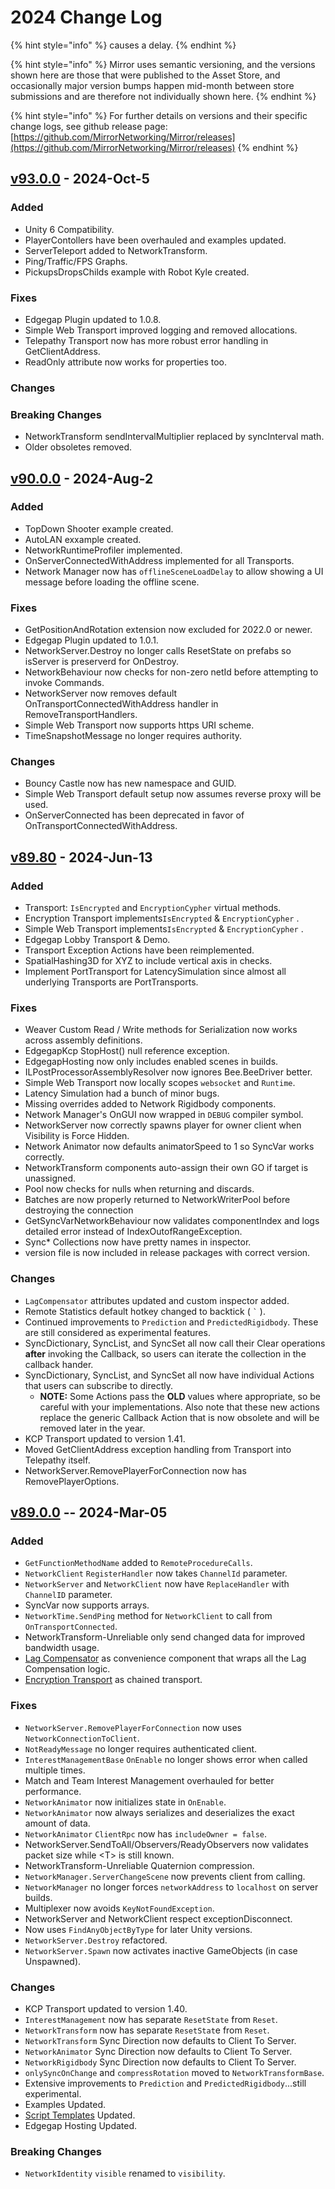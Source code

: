 # 2024 Change Log

{% hint style="info" %}
causes a delay.
{% endhint %}

{% hint style="info" %}
Mirror uses semantic versioning, and the versions shown here are those that were published to the Asset Store, and occasionally major version bumps happen mid-month between store submissions and are therefore not individually shown here.
{% endhint %}

{% hint style="info" %}
For further details on versions and their specific change logs, see github release page:\
[https://github.com/MirrorNetworking/Mirror/releases](https://github.com/MirrorNetworking/Mirror/releases)
{% endhint %}

## [v93.0.0](https://github.com/MirrorNetworking/Mirror/releases/tag/v93.0.0) - 2024-Oct-5

### Added

* Unity 6 Compatibility.
* PlayerContollers have been overhauled and examples updated.
* ServerTeleport added to NetworkTransform.
* Ping/Traffic/FPS Graphs.
* PickupsDropsChilds example with Robot Kyle created.

### Fixes

* Edgegap Plugin updated to 1.0.8.
* Simple Web Transport improved logging and removed allocations.
* Telepathy Transport now has more robust error handling in GetClientAddress.
* ReadOnly attribute now works for properties too.

### Changes

### Breaking Changes

* NetworkTransform sendIntervalMultiplier replaced by syncInterval math.
* Older obsoletes removed.

## [v90.0.0](https://github.com/MirrorNetworking/Mirror/releases/tag/v90.0.0) - 2024-Aug-2

### Added

* TopDown Shooter example created.
* AutoLAN exxample created.
* NetworkRuntimeProfiler implemented.
* OnServerConnectedWithAddress implemented for all Transports.
* Network Manager now has `offlineSceneLoadDelay` to allow showing a UI message before loading the offline scene.

### Fixes

* GetPositionAndRotation extension now excluded for 2022.0 or newer.
* Edgegap Plugin updated to 1.0.1.
* NetworkServer.Destroy no longer calls ResetState on prefabs so isServer is preserverd for OnDestroy.
* NetworkBehaviour now checks for non-zero netId before attempting to invoke Commands.
* NetworkServer now removes default OnTransportConnectedWithAddress handler in RemoveTransportHandlers.
* Simple Web Transport now supports https URI scheme.
* TimeSnapshotMessage no longer requires authority.

### Changes

* Bouncy Castle now has new namespace and GUID.
* Simple Web Transport default setup now assumes reverse proxy will be used.
* OnServerConnected has been deprecated in favor of OnTransportConnectedWithAddress.

## [v89.80](https://github.com/MirrorNetworking/Mirror/releases/tag/v89.8.0) - 2024-Jun-13

### Added

* Transport: `IsEncrypted` and `EncryptionCypher` virtual methods.
* Encryption Transport implements`IsEncrypted` & `EncryptionCypher` .
* Simple Web Transport implements`IsEncrypted` & `EncryptionCypher` .
* Edgegap Lobby Transport & Demo.
* Transport Exception Actions have been reimplemented.
* SpatialHashing3D for XYZ to include vertical axis in checks.
* Implement PortTransport for LatencySimulation since almost all underlying Transports are PortTransports.

### Fixes

* Weaver Custom Read / Write methods for Serialization now works across assembly definitions.
* EdgegapKcp StopHost() null reference exception.
* EdgegapHosting now only includes enabled scenes in builds.
* ILPostProcessorAssemblyResolver now ignores Bee.BeeDriver better.
* Simple Web Transport now locally scopes `websocket` and `Runtime`.
* Latency Simulation had a bunch of minor bugs.
* Missing overrides added to Network Rigidbody components.
* Network Manager's OnGUI now wrapped in `DEBUG` compiler symbol.
* NetworkServer now correctly spawns player for owner client when Visibility is Force Hidden.
* Network Animator now defaults animatorSpeed to 1 so SyncVar works correctly.
* NetworkTransform components auto-assign their own GO if target is unassigned.
* Pool now checks for nulls when returning and discards.
* Batches are now properly returned to NetworkWriterPool before destroying the connection
* GetSyncVarNetworkBehaviour now validates componentIndex and logs detailed error instead of IndexOutofRangeException.
* Sync\* Collections now have pretty names in inspector.
* version file is now included in release packages with correct version.

### Changes

* `LagCompensator` attributes updated and custom inspector added.
* Remote Statistics default hotkey changed to backtick ( `` ` `` ).
* Continued improvements to `Prediction` and `PredictedRigidbody`. These are still considered as experimental features.
* SyncDictionary, SyncList, and SyncSet all now call their Clear operations **after** invoking the Callback, so users can iterate the collection in the callback hander.
* SyncDictionary, SyncList, and SyncSet all now have individual Actions that users can subscribe to directly.
  * **NOTE:** Some Actions pass the **OLD** values where appropriate, so be careful with your implementations. Also note that these new actions replace the generic Callback Action that is now obsolete and will be removed later in the year.
* KCP Transport updated to version 1.41.
* Moved GetClientAddress exception handling from Transport into Telepathy itself.
* NetworkServer.RemovePlayerForConnection now has RemovePlayerOptions.

## [v89.0.0](https://github.com/MirrorNetworking/Mirror/releases/tag/v89.0.0) -- 2024-Mar-05

### Added

* `GetFunctionMethodName` added to `RemoteProcedureCalls`.
* `NetworkClient` `RegisterHandler` now takes `ChannelId` parameter.
* `NetworkServer` and `NetworkClient` now have `ReplaceHandler` with `ChannelID` parameter.
* SyncVar now supports arrays.
* `NetworkTime.SendPing` method for `NetworkClient` to call from `OnTransportConnected`.
* NetworkTransform-Unreliable only send changed data for improved bandwidth usage.
* [Lag Compensator](../lag-compensation.md) as convenience component that wraps all the Lag Compensation logic.
* [Encryption Transport](../../transports/encryption-transport.md) as chained transport.

### Fixes

* `NetworkServer.RemovePlayerForConnection` now uses `NetworkConnectionToClient`.
* `NotReadyMessage` no longer requires authenticated client.
* `InterestManagementBase` `OnEnable` no longer shows error when called multiple times.
* Match and Team Interest Management overhauled for better performance.
* `NetworkAnimator` now initializes state in `OnEnable`.
* `NetworkAnimator` now always serializes and deserializes the exact amount of data.
* `NetworkAnimator` `ClientRpc` now has `includeOwner = false`.
* NetworkServer.SendToAll/Observers/ReadyObservers now validates packet size while \<T> is still known.
* NetworkTransform-Unreliable Quaternion compression.
* `NetworkManager.ServerChangeScene` now prevents client from calling.
* `NetworkManager` no longer forces `networkAddress` to `localhost` on server builds.
* Multiplexer now avoids `KeyNotFoundException`.
* NetworkServer and NetworkClient respect exceptionDisconnect.
* Now uses `FindAnyObjectByType` for later Unity versions.
* `NetworkServer.Destroy` refactored.
* `NetworkServer.Spawn` now activates inactive GameObjects (in case Unspawned).

### Changes

* KCP Transport updated to version 1.40.
* `InterestManagement` now has separate `ResetState` from `Reset`.
* `NetworkTransform` now has separate `ResetStat`e from `Reset`.
* `NetworkTransform` Sync Direction now defaults to Client To Server.
* `NetworkAnimator` Sync Direction now defaults to Client To Server.
* `NetworkRigidbody` Sync Direction now defaults to Client To Server.
* `onlySyncOnChange` and `compressRotation` moved to `NetworkTransformBase`.
* Extensive improvements to `Prediction` and `PredictedRigidbody`...still experimental.
* Examples Updated.
* [Script Templates](../script-templates.md) Updated.
* Edgegap Hosting Updated.

### Breaking Changes

* `NetworkIdentity` `visible` renamed to `visibility`.
